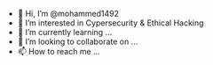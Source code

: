 - 👋 Hi, I’m @mohammed1492
- 👀 I’m interested in Cypersecurity & Ethical Hacking
- 🌱 I’m currently learning ...
- 💞️ I’m looking to collaborate on ...
- 📫 How to reach me ...

<!---
mohammed1492/mohammed1492 is a ✨ special ✨ repository because its `README.md` (this file) appears on your GitHub profile.
You can click the Preview link to take a look at your changes.
--->
